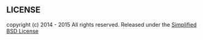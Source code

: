 
## LICENSE

copyright (c) 2014 - 2015 All rights reserved.
Released under the [Simplified BSD License](http://opensource.org/licenses/bsd-license.php)

